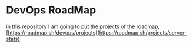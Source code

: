 # DevOps RoadMap
in this repository I am going to put the projects of the roadmap, [https://roadmap.sh/devops/projects](https://roadmap.sh/projects/server-stats)

